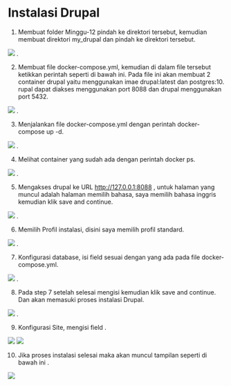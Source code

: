 # Instalasi Drupal

1. Membuat folder Minggu-12 pindah ke direktori tersebut, kemudian membuat direktori my_drupal dan pindah ke direktori tersebut.

![](image-12/1.png) .

2. Membuat file docker-compose.yml, kemudian di dalam file tersebut ketikkan perintah seperti di bawah ini. Pada file ini akan membuat 2 container drupal yaitu menggunakan imae drupal:latest dan postgres:10. rupal dapat diakses menggunakan port 8088 dan drupal menggunakan port 5432.

![](image-12/2.png) .

3. Menjalankan file docker-compose.yml dengan perintah docker-compose up -d.

![](image-12/3.png) .

4. Melihat container yang sudah ada dengan perintah docker ps.

![](image-12/4.png) .

5. Mengakses drupal ke URL http://127.0.0.1:8088 , untuk halaman yang muncul adalah halaman memilih bahasa, saya memilih bahasa inggris kemudian klik save and continue.

![](image-12/5.png) .

6. Memilih Profil instalasi, disini saya memilih profil standard.

![](image-12/6.png) .

7. Konfigurasi database, isi field sesuai dengan yang ada pada file docker-compose.yml.

![](image-12/7.png) .

8. Pada step 7 setelah selesai mengisi kemudian klik save and continue. Dan akan memasuki proses instalasi Drupal.

![](image-12/8.png) .

9. Konfigurasi Site, mengisi field .

![](image-12/9.1.png)
![](image-12/9.2.png)

10. Jika proses instalasi selesai maka akan muncul tampilan seperti di bawah ini .

![](image-12/10.png)
